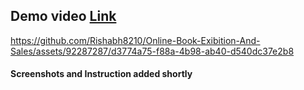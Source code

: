 ## Demo video <a href = 'https://github-production-user-asset-6210df.s3.amazonaws.com/92287287/326287516-d3774a75-f88a-4b98-ab40-d540dc37e2b8.mp4?X-Amz-Algorithm=AWS4-HMAC-SHA256&X-Amz-Credential=AKIAVCODYLSA53PQK4ZA%2F20240428%2Fus-east-1%2Fs3%2Faws4_request&X-Amz-Date=20240428T190904Z&X-Amz-Expires=300&X-Amz-Signature=d3ff2b670069aa575331d6b9f6080e61574abac375b26e22470f003f543ac61d&X-Amz-SignedHeaders=host&actor_id=92287287&key_id=0&repo_id=792794605' > Link </a>
https://github.com/Rishabh8210/Online-Book-Exibition-And-Sales/assets/92287287/d3774a75-f88a-4b98-ab40-d540dc37e2b8

#### Screenshots and Instruction added shortly

